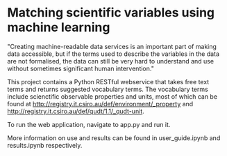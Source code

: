 # Matching scientific variables using machine learning

"Creating machine-readable data services is an important part of making data accessible, but if the terms used to describe the variables in the data are not formalised, the data can still be very hard to understand and use without sometimes significant human intervention."

This project contains a Python RESTful webservice that takes free text terms and returns suggested vocabulary terms. The vocabulary terms include scienctific observable properties and units, most of which can be found at http://registry.it.csiro.au/def/environment/_property and http://registry.it.csiro.au/def/qudt/1.1/_qudt-unit.

To run the web application, navigate to app.py and run it. 

More information on use and results can be found in user_guide.ipynb and results.ipynb respectively. 
